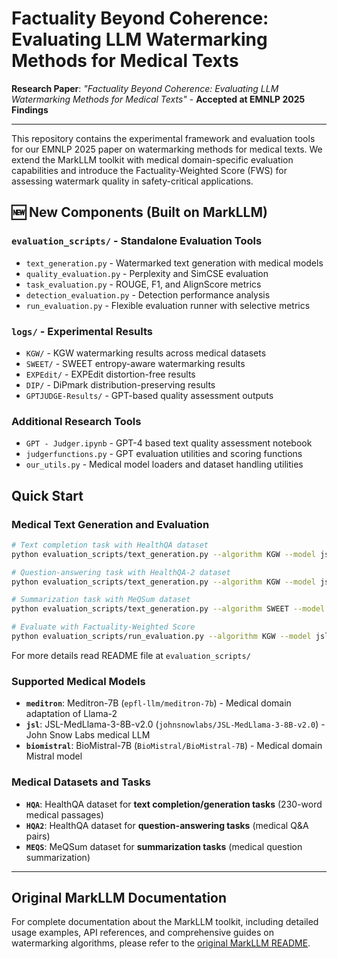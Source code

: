 # Factuality Beyond Coherence: Evaluating LLM Watermarking Methods for Medical Texts

**Research Paper**: *"Factuality Beyond Coherence: Evaluating LLM Watermarking Methods for Medical Texts"* - **Accepted at EMNLP 2025 Findings**

---

This repository contains the experimental framework and evaluation tools for our EMNLP 2025 paper on watermarking methods for medical texts. We extend the MarkLLM toolkit with medical domain-specific evaluation capabilities and introduce the Factuality-Weighted Score (FWS) for assessing watermark quality in safety-critical applications.

## 🆕 New Components (Built on MarkLLM)

### `evaluation_scripts/` - Standalone Evaluation Tools
- `text_generation.py` - Watermarked text generation with medical models
- `quality_evaluation.py` - Perplexity and SimCSE evaluation 
- `task_evaluation.py` - ROUGE, F1, and AlignScore metrics
- `detection_evaluation.py` - Detection performance analysis
- `run_evaluation.py` - Flexible evaluation runner with selective metrics

### `logs/` - Experimental Results
- `KGW/` - KGW watermarking results across medical datasets
- `SWEET/` - SWEET entropy-aware watermarking results
- `EXPEdit/` - EXPEdit distortion-free results
- `DIP/` - DiPmark distribution-preserving results
- `GPTJUDGE-Results/` - GPT-based quality assessment outputs

### Additional Research Tools
- `GPT - Judger.ipynb` - GPT-4 based text quality assessment notebook
- `judgerfunctions.py` - GPT evaluation utilities and scoring functions
- `our_utils.py` - Medical model loaders and dataset handling utilities

## Quick Start

### Medical Text Generation and Evaluation
```bash
# Text completion task with HealthQA dataset
python evaluation_scripts/text_generation.py --algorithm KGW --model jsl --dataset HQA --gamma 0.5 --delta 2

# Question-answering task with HealthQA-2 dataset  
python evaluation_scripts/text_generation.py --algorithm KGW --model jsl --dataset HQA2 --gamma 0.5 --delta 2

# Summarization task with MeQSum dataset
python evaluation_scripts/text_generation.py --algorithm SWEET --model biomistral --dataset MEQS --gamma 0.25 --delta 0.5 --entropy 0.9

# Evaluate with Factuality-Weighted Score
python evaluation_scripts/run_evaluation.py --algorithm KGW --model jsl --dataset HQA2 --gamma 0.5 --delta 2 --metrics all
```

For more details read README file at `evaluation_scripts/`

### Supported Medical Models
- **`meditron`**: Meditron-7B (`epfl-llm/meditron-7b`) - Medical domain adaptation of Llama-2
- **`jsl`**: JSL-MedLlama-3-8B-v2.0 (`johnsnowlabs/JSL-MedLlama-3-8B-v2.0`) - John Snow Labs medical LLM  
- **`biomistral`**: BioMistral-7B (`BioMistral/BioMistral-7B`) - Medical domain Mistral model

### Medical Datasets and Tasks
- **`HQA`**: HealthQA dataset for **text completion/generation tasks** (230-word medical passages)
- **`HQA2`**: HealthQA dataset for **question-answering tasks** (medical Q&A pairs) 
- **`MEQS`**: MeQSum dataset for **summarization tasks** (medical question summarization)

---

## Original MarkLLM Documentation

For complete documentation about the MarkLLM toolkit, including detailed usage examples, API references, and comprehensive guides on watermarking algorithms, please refer to the [original MarkLLM README](MarkLLM-README.md).